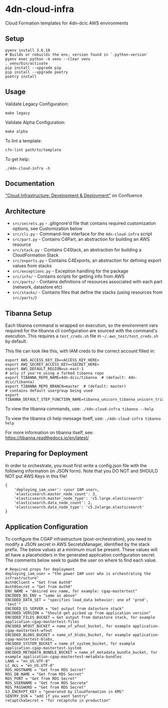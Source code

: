 # 4dn-cloud-infra
Cloud Formation templates for 4dn-dcic AWS environments

## Setup

```
pyenv install 3.6.10
# Builds or rebuilds the env, version found in `.python-version`
pyenv exec python -m venv --clear venv
. venv/bin/activate
pip install --upgrade pip
pip install --upgrade poetry
poetry install
```

## Usage

Validate Legacy Configuration:
    
    make legacy

Validate Alpha Configuration:

    make alpha

To lint a template:

    cfn-lint path/to/template

To get help:

    ./4dn-cloud-infra -h


## Documentation

["Cloud Infrastructure: Development & Deployment"](https://hms-dbmi.atlassian.net/wiki/spaces/FOURDNDCIC/pages/1929314305/Cloud+Infrastructure+Development+Deployment) on Confluence

## Architecture

* `src/secrets.py` - .gitignore'd file that contains required customization options, see Customization below
* `src/cli.py` - Command-line interface for the `4dn-cloud-infra` script
* `src/part.py` - Contains C4Part, an abstraction for building an AWS resource
* `src/stack.py` - Contains C4Stack, an abstraction for building a CloudFormation Stack
* `src/exports.py` - Contains C4Exports, an abstraction for defining export values from stacks
* `src/exceptions.py` - Exception handling for the package
* `src/info/` - Contains scripts for getting info from AWS
* `src/parts/` - Contains definitions of resources associated with each part (network, datastore etc)
* `src/stacks/` - Contains files that define the stacks (using resources from `src/parts/`)

## Tibanna Setup

Each tibanna command is wrapped on execution, so the environment vars required for the tibanna cli configuration are
sourced with the command's execution. This requires a `test_creds.sh` file in `~/.aws_test/test_creds.sh` by default.

This file can look like this, with IAM creds to the correct account filled in:

```
export AWS_ACCESS_KEY_ID=<ACCESS_KEY_HERE>
export AWS_SECRET_ACCESS_KEY=<SECRET_HERE>
export AWS_DEFAULT_REGION=us-east-1
# only if you're using a forked tibanna repo
export TIBANNA_REPO_NAME=4dn-dcic/tibanna  # (default: 4dn-dcic/tibanna)
export TIBANNA_REPO_BRANCH=master  # (default: master)
# contains default usergroup being used
export TIBANNA_DEFAULT_STEP_FUNCTION_NAME=tibanna_unicorn_tibanna_unicorn_trial_02
```

To view the tibanna commands, use: `./4dn-cloud-infra tibanna --help`

To view the tibanna cli help message itself, use: `./4dn-cloud-infra tibanna help`

For more information on tibanna itself, see: https://tibanna.readthedocs.io/en/latest/


## Preparing for Deployment

In order to orchestrate, you must first write a config.json file with the following information (in JSON form). Note that you DO NOT and SHOULD NOT put AWS Keys in this file!

    {
        'deploying_iam_user': <your IAM user>,
        'elasticsearch.master_node_count': 3,
        'elasticsearch.master_node_type': 'c5.large.elasticsearch'
        'elasticsearch.data_node_count': 2,
        'elasticsearch.data_node_type': 'c5.2xlarge.elasticsearch'
    }


## Application Configuration

To configure the CGAP infrastructure (post-orchestration), you need to modify a JSON secret in AWS SecretsManager, identified by the stack prefix. The below values at a minimum must be present. These values will all have a placeholders in the generated application configuration secret. The comments below seek to guide the user on where to find each value.

    # Required props for deployment
    deploying_iam_user = "the power IAM user who is orchestrating the infrastructure"
    Auth0Client = "Get from Auth0"
    Auth0Secret = "Get from Auth0"
    ENV_NAME = "desired env_name, for example: cgap-mastertest"
    ENCODED_BS_ENV = "same as above"
    ENCODED_DATA_SET = "specifies load_data behavior: one of 'prod', 'test'"
    ENCODED_ES_SERVER = "Get output from datastore stack"
    ENCODED_VERSION = "Should get picked up from application version"
    ENCODED_FILES_BUCKET = Get output from datastore stack, for example application-cgap-mastertest-files
    ENCODED_WFOUT_BUCKET = name_of_wfout_bucket, for example application-cgap-mastertest-wfout
    ENCODED_BLOBS_BUCKET = name_of_blobs_bucket, for example application-cgap-mastertest-blobs,
    ENCODED_SYSTEM_BUCKET = name_of_system_bucket, for example application-cgap-mastertest-system
    ENCODED_METADATA_BUNDLE_BUCKET = name_of_metadata_bundle_bucket, for example application-cgap-mastertest-metadata-bundles
    LANG = "en_US.UTF-8"
    LC_ALL = "en_US.UTF-8"
    RDS_HOSTNAME = "Get from RDS Secret"
    RDS_DB_NAME = "Get from RDS Secret"
    RDS_PORT = "Get from RDS Secret"
    RDS_USERNAME = "Get from RDS Secrete"
    RDS_PASSWORD = "Get from RDS Secret"
    S3_ENCRYPT_KEY = "generated by Cloudformation in KMS"
    SENTRY_DSN = "add if you want Sentry"
    reCaptchaSecret = "for reCaptcha in production"
